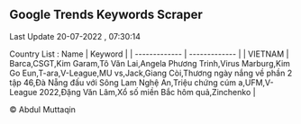 

## Google Trends Keywords Scraper 
 
Last Update 20-07-2022 , 07:30:14

Country List :
 Name  | Keyword |
| ------------- | ------------- |
| VIETNAM | Barca,CSGT,Kim Garam,Tô Văn Lai,Angela Phương Trinh,Virus Marburg,Kim Go Eun,T-ara,V-League,MU vs,Jack,Giang Còi,Thương ngày nắng về phần 2 tập 46,Đà Nẵng đấu với Sông Lam Nghệ An,Triệu chứng cúm a,UFM,V-League 2022,Đặng Văn Lâm,Xổ số miền Bắc hôm quả,Zinchenko |



© Abdul Muttaqin 
